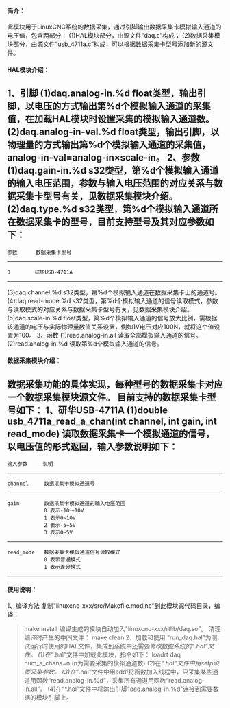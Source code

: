 #### 简介：
此模块用于LinuxCNC系统的数据采集，通过引脚输出数据采集卡模拟输入通道的电压值，包含两部分：
(1)HAL模块部分，由源文件“daq.c”构成；
(2)数据采集模块部分，由源文件“usb_4711a.c”构成，可以根据数据采集卡型号添加新的源文件。

#### HAL模块介绍：
1、引脚
(1)daq.analog-in.%d    float类型，输出引脚，以电压的方式输出第%d个模拟输入通道的采集值，在加载HAL模块时设置采集的模拟输入通道数。
(2)daq.analog-in-val.%d    float类型，输出引脚，以物理量的方式输出第%d个模拟输入通道的采集值，analog-in-val=analog-in×scale-in。
2、参数
(1)daq.gain-in.%d    s32类型，第%d个模拟输入通道的输入电压范围，参数与输入电压范围的对应关系与数据采集卡型号有关，见数据采集模块介绍。
(2)daq.type.%d    s32类型，第%d个模拟输入通道所在数据采集卡的型号，目前支持型号及其对应参数如下：
-----------------------------------------------
    参数      数据采集卡型号
-----------------------------------------------
    0        研华USB-4711A
-----------------------------------------------
(3)daq.channel.%d    s32类型，第%d个模拟输入通道在数据采集卡上的通道号。
(4)daq.read-mode.%d    s32类型，第%d个模拟输入通道的信号读取模式，参数与读取模式的对应关系与数据采集卡型号有关，见数据采集模块介绍。
(5)daq.scale-in.%d    float类型，第%d个模拟输入通道的信号放大比例，需根据该通道的电压与实际物理量数值关系设置，例如1V电压对应100N，就将这个值设置为100。
3、函数
(1)read.analog-in.all    读取全部模拟输入通道的信号。
(2)read.analog-in.%d    读取第%d个模拟输入通道的信号。

#### 数据采集模块介绍：
数据采集功能的具体实现，每种型号的数据采集卡对应一个数据采集模块源文件。
目前支持的数据采集卡型号如下：
1、研华USB-4711A
(1)double usb_4711a_read_a_chan(int channel, int gain, int read_mode)    读取数据采集卡一个模拟通道的信号，以电压值的形式返回，输入参数说明如下：
-----------------------------------------------
    输入参数     说明
-----------------------------------------------
    channel     数据采集卡模拟通道号
-----------------------------------------------
    gain        数据采集卡模拟通道的输入电压范围
                0 表示-10～10V
                1 表示0~10V
                2 表示-5~5V
                3 表示0~5V
-----------------------------------------------
    read_mode   数据采集卡模拟通道信号读取模式
                0 表示普通模式
                1 表示差分模式
-----------------------------------------------

#### 使用说明：
1、编译方法
复制"linuxcnc-xxx/src/Makefile.modinc"到此模块源代码目录，编译：
> make install
编译生成的模块自动加入"linuxcnc-xxx/rtlib/daq.so"。
清理编译时产生的中间文件：
> make clean
2、加载和使用
“run_daq.hal”为测试运行时使用的HAL文件，集成到系统中还需要修改数控系统的“*.hal”文件。
(1)在“*.hal”文件中加载此模块，指令如下：
loadrt daq num_a_chans=n    (n为需要采集的模拟通道数)
(2)在“*.hal”文件中用setp设置采集参数。
(3)在“*.hal”文件中用addf将函数加入线程中，只采集某些通道用函数“read.analog-in.%d”，采集所有通道用函数“read.analog-in.all”。
(4)在“*.hal”文件中将输出引脚“daq.analog-in.%d”连接到需要数据的模块引脚上。



